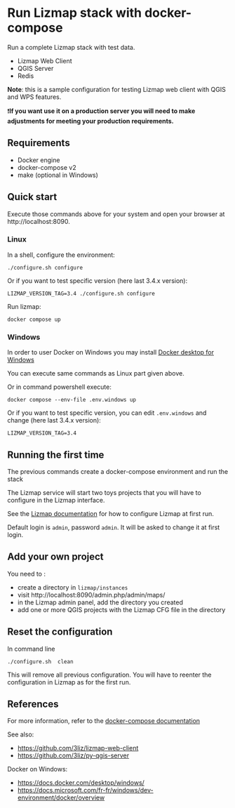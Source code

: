 # Run Lizmap stack with docker-compose

Run a complete Lizmap stack with test data. 

- Lizmap Web Client
- QGIS Server
- Redis

**Note**: this is a sample configuration for testing Lizmap web client with QGIS and WPS features.

❗**If you want use it on a production server you will need to make adjustments for meeting 
your production requirements.**

## Requirements

- Docker engine
- docker-compose v2 
- make (optional in Windows)

## Quick start

Execute those commands above for your system and open your browser at http://localhost:8090.

### Linux

In a shell, configure the environment:
```
./configure.sh configure
```
Or if you want to test specific version (here last 3.4.x version):
```
LIZMAP_VERSION_TAG=3.4 ./configure.sh configure
```

Run lizmap:
```
docker compose up
```

### Windows

In order to user Docker on Windows you may install [Docker desktop for Windows](https://docs.docker.com/desktop/windows/install/)

You can execute same commands as Linux part given above.

Or in command powershell execute:

```
docker compose --env-file .env.windows up
```
Or if you want to test specific version, you can edit `.env.windows` and change (here last 3.4.x version):

```
LIZMAP_VERSION_TAG=3.4
```

## Running the first time

The previous commands create a docker-compose environment and run the stack

The Lizmap service will start two toys projects that you will have to configure in the Lizmap
interface.

See the [Lizmap documentation](https://docs.lizmap.com) for how to configure Lizmap at first run.

Default login is `admin`, password `admin`. It will be asked to change it at first login.

## Add your own project

You need to :
* create a directory in `lizmap/instances`
* visit http://localhost:8090/admin.php/admin/maps/
* in the Lizmap admin panel, add the directory you created
* add one or more QGIS projects with the Lizmap CFG file in the directory

## Reset the configuration

In command line

```
./configure.sh  clean 
```

This will remove all previous configuration. You will have to reenter the configuration in Lizmap
as for the first run.

## References

For more information, refer to the [docker-compose documentation](https://docs.docker.com/compose/)

See also:

- https://github.com/3liz/lizmap-web-client
- https://github.com/3liz/py-qgis-server

Docker on Windows:

- https://docs.docker.com/desktop/windows/
- https://docs.microsoft.com/fr-fr/windows/dev-environment/docker/overview
